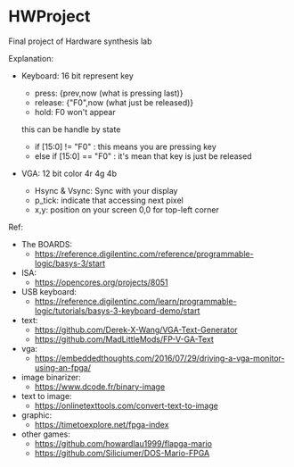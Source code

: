 # HWProject
Final project of Hardware synthesis lab

Explanation:
* Keyboard: 16 bit represent key
  * press: {prev,now (what is pressing last)}
  * release: {"F0",now (what just be released)}
  * hold: F0 won't appear

  this can be handle by state 
  * if [15:0] != "F0" : this means you are pressing key 
  * else if [15:0] == "F0" : it's mean that key is just be released

* VGA: 12 bit color 4r 4g 4b
  * Hsync & Vsync: Sync with your display
  * p_tick: indicate that accessing next pixel
  * x,y: position on your screen 0,0 for top-left corner
  
Ref:
* The BOARDS:
  * https://reference.digilentinc.com/reference/programmable-logic/basys-3/start
* ISA: 
  * https://opencores.org/projects/8051
* USB keyboard: 
  * https://reference.digilentinc.com/learn/programmable-logic/tutorials/basys-3-keyboard-demo/start
* text: 
  * https://github.com/Derek-X-Wang/VGA-Text-Generator
  * https://github.com/MadLittleMods/FP-V-GA-Text
* vga:
  * https://embeddedthoughts.com/2016/07/29/driving-a-vga-monitor-using-an-fpga/
* image binarizer:
  * https://www.dcode.fr/binary-image
* text to image:
  * https://onlinetexttools.com/convert-text-to-image
* graphic:
  * https://timetoexplore.net/fpga-index
* other games: 
  * https://github.com/howardlau1999/flapga-mario
  * https://github.com/Siliciumer/DOS-Mario-FPGA
